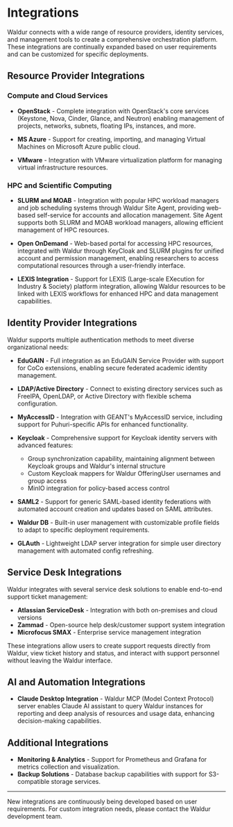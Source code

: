 # Integrations

Waldur connects with a wide range of resource providers, identity services, and management tools to create a comprehensive orchestration platform. These integrations are continually expanded based on user requirements and can be customized for specific deployments.

## Resource Provider Integrations

### Compute and Cloud Services

* **OpenStack** - Complete integration with OpenStack's core services (Keystone, Nova, Cinder, Glance, and Neutron) enabling management of projects, networks, subnets, floating IPs, instances, and more.

* **MS Azure** - Support for creating, importing, and managing Virtual Machines on Microsoft Azure public cloud.

* **VMware** - Integration with VMware virtualization platform for managing virtual infrastructure resources.

### HPC and Scientific Computing

* **SLURM and MOAB** - Integration with popular HPC workload managers and job scheduling systems through Waldur Site Agent, providing web-based self-service for accounts and allocation management. Site Agent supports both SLURM and MOAB workload managers, allowing efficient management of HPC resources.

* **Open OnDemand** - Web-based portal for accessing HPC resources, integrated with Waldur through KeyCloak and SLURM plugins for unified account and permission management, enabling researchers to access computational resources through a user-friendly interface.

* **LEXIS Integration** - Support for LEXIS (Large-scale EXecution for Industry & Society) platform integration, allowing Waldur resources to be linked with LEXIS workflows for enhanced HPC and data management capabilities.

## Identity Provider Integrations

Waldur supports multiple authentication methods to meet diverse organizational needs:

* **EduGAIN** - Full integration as an EduGAIN Service Provider with support for CoCo extensions, enabling secure federated academic identity management.

* **LDAP/Active Directory** - Connect to existing directory services such as FreeIPA, OpenLDAP, or Active Directory with flexible schema configuration.

* **MyAccessID** - Integration with GEANT's MyAccessID service, including support for Puhuri-specific APIs for enhanced functionality.

* **Keycloak** - Comprehensive support for Keycloak identity servers with advanced features:
  * Group synchronization capability, maintaining alignment between Keycloak groups and Waldur's internal structure
  * Custom Keycloak mappers for Waldur OfferingUser usernames and group access
  * MinIO integration for policy-based access control

* **SAML2** - Support for generic SAML-based identity federations with automated account creation and updates based on SAML attributes.

* **Waldur DB** - Built-in user management with customizable profile fields to adapt to specific deployment requirements.

* **GLAuth** - Lightweight LDAP server integration for simple user directory management with automated config refreshing.

## Service Desk Integrations

Waldur integrates with several service desk solutions to enable end-to-end support ticket management:

* **Atlassian ServiceDesk** - Integration with both on-premises and cloud versions
* **Zammad** - Open-source help desk/customer support system integration
* **Microfocus SMAX** - Enterprise service management integration

These integrations allow users to create support requests directly from Waldur, view ticket history and status, and interact with support personnel without leaving the Waldur interface.

## AI and Automation Integrations

* **Claude Desktop Integration** - Waldur MCP (Model Context Protocol) server enables Claude AI assistant to query Waldur instances for reporting and deep analysis of resources and usage data, enhancing decision-making capabilities.

## Additional Integrations

* **Monitoring & Analytics** - Support for Prometheus and Grafana for metrics collection and visualization.
* **Backup Solutions** - Database backup capabilities with support for S3-compatible storage services.

---

New integrations are continuously being developed based on user requirements. For custom integration needs, please contact the Waldur development team.
